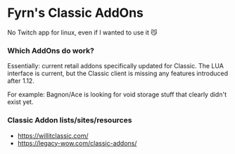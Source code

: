 # Fyrn's Classic AddOns

No Twitch app for linux, even if I wanted to use it 😼

### Which AddOns **do** work?

Essentially: current retail addons specifically updated for Classic. The LUA interface is current, but the Classic client is missing any features introduced after 1.12.

For example: Bagnon/Ace is looking for void storage stuff that clearly didn't exist yet.

### Classic Addon lists/sites/resources

- https://willitclassic.com/
- https://legacy-wow.com/classic-addons/
